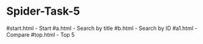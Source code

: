 # Spider-Task-5
#start.html - Start
#a.html - Search by title
#b.html - Search by ID
#a1.html - Compare
#top.html - Top 5
